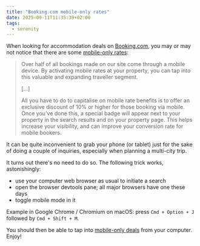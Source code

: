 ```yaml
---
title: "Booking.com mobile-only rates"
date: 2025-09-11T11:35:39+02:00
tags:
  - serenity
---
```


When looking for accommodation deals on [Booking.com](https://booking.com), you
may or may not notice that there are some [mobile-only
rates](https://partner.booking.com/en-gb/solutions/mobile-rates):

> Over half of all bookings made on our site come through a mobile device. By
> activating mobile rates at your property, you can tap into this valuable and
> expanding traveller segment.
>
> [...]
>
> All you have to do to capitalise on mobile rate benefits is to offer an
> exclusive discount of 10% or higher for those booking via mobile. Once you've
> done this, a special badge will appear next to your property in the search
> results and on your property page. This helps increase your visibility, and
> can improve your conversion rate for mobile bookers.

It can be quite inconvenient to grab your phone (or tablet) just for the sake of
doing a couple of inquiries, especially when planning a multi-city trip.

It turns out there's no need to do so. The following trick works, astonishingly:

- use your computer web browser as usual to initiate a search
- open the browser devtools pane; all major browsers have one these days
- toggle mobile mode in it

Example in Google Chrome / Chromium on macOS: press `Cmd + Option + J` followed
by `Cmd + Shift + M`.

You should then be able to tap into [mobile-only
deals](https://en.wikipedia.org/wiki/Dark_pattern) from your computer. Enjoy!
